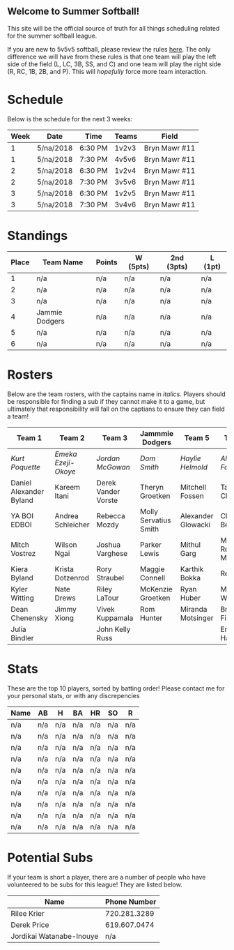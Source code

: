 ## Welcome to Summer Softball!

This site will be the official source of truth for all things scheduling related for the summer softball league. 

If you are new to 5v5v5 softball, please review the rules [here](https://static.spokanecity.org/documents/recreation/sports/tournaments/2017/softball-5v5v5-rules-2017.pdf). The only difference we will have from these rules is that one team will play the left side of the field (L, LC, 3B, SS, and C) and one team will play the right side (R, RC, 1B, 2B, and P). This will *hopefully* force more team interaction. 

# Schedule

Below is the schedule for the next 3 weeks:

|Week|Date|Time|Teams|Field|
|---|---|---|---|---|
|1|5/na/2018|6:30 PM|1v2v3|Bryn Mawr #11|
|1|5/na/2018|7:30 PM|4v5v6|Bryn Mawr #11|
|2|5/na/2018|6:30 PM|1v2v4|Bryn Mawr #11|
|2|5/na/2018|7:30 PM|3v5v6|Bryn Mawr #11|
|3|5/na/2018|6:30 PM|1v2v5|Bryn Mawr #11|
|3|5/na/2018|7:30 PM|3v4v6|Bryn Mawr #11|

# Standings

|Place|Team Name|Points|W (5pts)|2nd (3pts)|L (1pt)|
|---|---|---|---|---|---|
|1|n/a|n/a|n/a|n/a|n/a|
|2|n/a|n/a|n/a|n/a|n/a|
|3|n/a|n/a|n/a|n/a|n/a|
|4|Jammie Dodgers|n/a|n/a|n/a|n/a|
|5|n/a|n/a|n/a|n/a|n/a|
|6|n/a|n/a|n/a|n/a|n/a|

# Rosters

Below are the team rosters, with the captains name in *italics*. Players should be responsible for finding a sub if they cannot make it to a game, but ultimately that responsibility will fall on the captians to ensure they can field a team!

|Team 1|Team 2|Team 3|Jammmie Dodgers|Team 5|Team 6|
|---|---|---|---|---|---|
|*Kurt Poquette*|*Emeka Ezeji-Okoye*|*Jordan McGowan*|*Dom Smith*|*Haylie Helmold*|*Alex Foster*|
|Daniel Alexander Byland|Kareem Itani|Derek Vander Vorste|Theryn Groetken|Mitchell Fossen|Tarah Cleveland|
|YA BOI EDBOI|Andrea Schleicher|Rebecca Mozdy|Molly Servatius Smith|Alexander Glowacki|Clay Beyers|
|Mitch Vostrez|Wilson Ngai|Joshua Varghese|Parker Lewis|Mithul Garg|Matthew Romero Moore|
|Kiera Byland|Krista Dotzenrod|Rory Straubel|Maggie Connell|Karthik Bokka|Rex Raetz|
|Kyler Witting|Nate Drews|Riley LaTour|McKenzie Groetken|Ryan Huber|Mike Wold|
|Dean Chenensky|Jimmy Xiong|Vivek Kuppamala|Rom Hunter|Miranda Motsinger|Brady Fish|
|Julia Bindler| |John Kelly Russ| | |Erin Hanson|

# Stats

These are the top 10 players, sorted by batting order! Please contact me for your personal stats, or with any discrepencies

|Name|AB|H|BA|HR|SO|R|
|---|---|---|---|---|---|---|
|n/a|n/a|n/a|n/a|n/a|n/a|n/a|
|n/a|n/a|n/a|n/a|n/a|n/a|n/a|
|n/a|n/a|n/a|n/a|n/a|n/a|n/a|
|n/a|n/a|n/a|n/a|n/a|n/a|n/a|
|n/a|n/a|n/a|n/a|n/a|n/a|n/a|
|n/a|n/a|n/a|n/a|n/a|n/a|n/a|
|n/a|n/a|n/a|n/a|n/a|n/a|n/a|
|n/a|n/a|n/a|n/a|n/a|n/a|n/a|
|n/a|n/a|n/a|n/a|n/a|n/a|n/a|
|n/a|n/a|n/a|n/a|n/a|n/a|n/a|

# Potential Subs

If your team is short a player, there are a number of people who have volunteered to be subs for this league! They are listed below. 

|Name|Phone Number|
|---|---|
|Rilee Krier|720.281.3289|
|Derek Price|619.607.0474|
|Jordikai Watanabe-Inouye|n/a|
